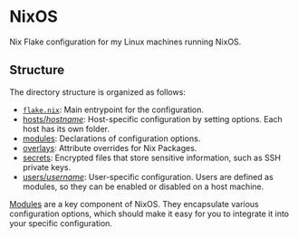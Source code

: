 # NixOS

Nix Flake configuration for my Linux machines running NixOS.

## Structure

The directory structure is organized as follows:

- [`flake.nix`](./flake.nix): Main entrypoint for the configuration.
- [hosts/*hostname*](./hosts): Host-specific configuration by setting options. Each host has its own folder.
- [modules](./modules): Declarations of configuration options.
- [overlays](./overlays): Attribute overrides for Nix Packages.
- [secrets](./secrets): Encrypted files that store sensitive information, such as SSH private keys.
- [users/*username*](./users): User-specific configuration. Users are defined as modules, so they can be enabled or disabled on a host machine.

[Modules](https://nixos.wiki/wiki/NixOS_modules) are a key component of NixOS. They encapsulate various configuration options, which should make it easy for you to integrate it into your specific configuration.
